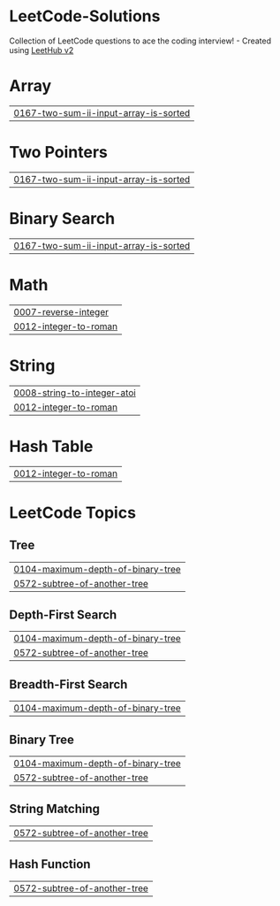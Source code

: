 # LeetCode-Solutions
Collection of LeetCode questions to ace the coding interview! - Created using [LeetHub v2](https://github.com/arunbhardwaj/LeetHub-2.0)


# Array
|  |
| ------- |
| [0167-two-sum-ii-input-array-is-sorted](https://github.com/Harshit-BCS/LeetCode-Solutions/tree/master/0167-two-sum-ii-input-array-is-sorted) |
# Two Pointers
|  |
| ------- |
| [0167-two-sum-ii-input-array-is-sorted](https://github.com/Harshit-BCS/LeetCode-Solutions/tree/master/0167-two-sum-ii-input-array-is-sorted) |
# Binary Search
|  |
| ------- |
| [0167-two-sum-ii-input-array-is-sorted](https://github.com/Harshit-BCS/LeetCode-Solutions/tree/master/0167-two-sum-ii-input-array-is-sorted) |
# Math
|  |
| ------- |
| [0007-reverse-integer](https://github.com/Harshit-BCS/LeetCode-Solutions/tree/master/0007-reverse-integer) |
| [0012-integer-to-roman](https://github.com/Harshit-BCS/LeetCode-Solutions/tree/master/0012-integer-to-roman) |
# String
|  |
| ------- |
| [0008-string-to-integer-atoi](https://github.com/Harshit-BCS/LeetCode-Solutions/tree/master/0008-string-to-integer-atoi) |
| [0012-integer-to-roman](https://github.com/Harshit-BCS/LeetCode-Solutions/tree/master/0012-integer-to-roman) |
# Hash Table
|  |
| ------- |
| [0012-integer-to-roman](https://github.com/Harshit-BCS/LeetCode-Solutions/tree/master/0012-integer-to-roman) |
<!---LeetCode Topics Start-->
# LeetCode Topics
## Tree
|  |
| ------- |
| [0104-maximum-depth-of-binary-tree](https://github.com/Harshit-BCS/LeetCode-Solutions/tree/master/0104-maximum-depth-of-binary-tree) |
| [0572-subtree-of-another-tree](https://github.com/Harshit-BCS/LeetCode-Solutions/tree/master/0572-subtree-of-another-tree) |
## Depth-First Search
|  |
| ------- |
| [0104-maximum-depth-of-binary-tree](https://github.com/Harshit-BCS/LeetCode-Solutions/tree/master/0104-maximum-depth-of-binary-tree) |
| [0572-subtree-of-another-tree](https://github.com/Harshit-BCS/LeetCode-Solutions/tree/master/0572-subtree-of-another-tree) |
## Breadth-First Search
|  |
| ------- |
| [0104-maximum-depth-of-binary-tree](https://github.com/Harshit-BCS/LeetCode-Solutions/tree/master/0104-maximum-depth-of-binary-tree) |
## Binary Tree
|  |
| ------- |
| [0104-maximum-depth-of-binary-tree](https://github.com/Harshit-BCS/LeetCode-Solutions/tree/master/0104-maximum-depth-of-binary-tree) |
| [0572-subtree-of-another-tree](https://github.com/Harshit-BCS/LeetCode-Solutions/tree/master/0572-subtree-of-another-tree) |
## String Matching
|  |
| ------- |
| [0572-subtree-of-another-tree](https://github.com/Harshit-BCS/LeetCode-Solutions/tree/master/0572-subtree-of-another-tree) |
## Hash Function
|  |
| ------- |
| [0572-subtree-of-another-tree](https://github.com/Harshit-BCS/LeetCode-Solutions/tree/master/0572-subtree-of-another-tree) |
<!---LeetCode Topics End-->